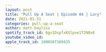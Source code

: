 ```yaml
---
layout: post
title: "Pull Up A Seat | Episode 04 | Lory"
date: 2021-01-31
categories: pull-up-a-seat
author: matt-bayliss
spotify_track_id: 6gv1DspfxKGlpve1T2N0x6
youtube_video_id: 
apple_track_id: 1000507189435
---
```

